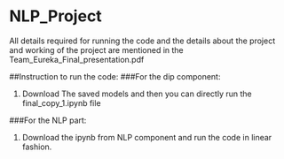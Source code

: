 # NLP_Project

All details required for running the code and the details about the project and working of the project are mentioned in the Team_Eureka_Final_presentation.pdf

##Instruction to run the code:
###For the dip component:
1. Download The saved models and then you can directly run the final_copy_1.ipynb file

###For the NLP part:
1. Download the ipynb from NLP component and run the code in linear fashion.



